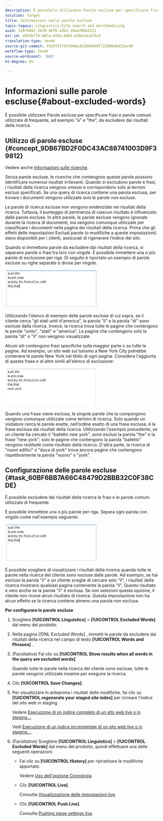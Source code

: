 ```yaml
---
description: È possibile utilizzare Parole escluse per specificare frasi e parole comuni utilizzate di frequente, ad esempio "a" e "the", da escludere dai risultati della ricerca.
solution: Target
title: Informazioni sulle parole escluse
topic-legacy: Linguistics,Site search and merchandising
uuid: 1c879462-1b19-44f6-a3b2-20aa786b3221
exl-id: d553b776-907a-4f4a-8481-b36dc0cb75c9
translation-type: tm+mt
source-git-commit: 7559f5f7437d46e3510d4659772308666425ec96
workflow-type: tm+mt
source-wordcount: '683'
ht-degree: 0%

---
```


# Informazioni sulle parole escluse{#about-excluded-words}

È possibile utilizzare Parole escluse per specificare frasi e parole comuni utilizzate di frequente, ad esempio &quot;a&quot; e &quot;the&quot;, da escludere dai risultati della ricerca.

## Utilizzo di parole escluse {#concept_9DB67BD2F0DC43AC88741003D9F39812}

Vedere anche [Informazioni sulle ricerche](../c-about-settings-menu/c-about-searching-menu.md#concept_207105CF26B1448F8A3D223787C56AB8).

Senza parole escluse, le ricerche che contengono queste parole possono identificare numerosi risultati irrilevanti. Quando si escludono parole e frasi, i risultati della ricerca vengono omessi e corrispondono solo ai termini esclusi specificati. Se una query di ricerca contiene una parola esclusa, per trovare i documenti vengono utilizzate solo le parole non escluse.

Le parole di ricerca escluse non vengono evidenziate nei risultati della ricerca. Tuttavia, il punteggio di pertinenza di ciascun risultato è influenzato dalle parole escluse. In altre parole, le parole escluse vengono ignorate durante la ricerca di documenti, ma vengono comunque utilizzate per classificare i documenti nella pagina dei risultati della ricerca. Prima che gli effetti delle impostazioni Escludi parole (o modifiche a queste impostazioni) siano disponibili per i clienti, assicurati di rigenerare l’indice del sito.

Quando si immettono parole da escludere dai risultati della ricerca, si separano parole o frasi tra loro con virgole. È possibile immettere una o più parole di esclusione per riga. Di seguito è riportato un esempio di parole escluse su righe separate e divise per virgole.

![](assets/excluded_words_1.jpg)

Utilizzando l&#39;elenco di esempio delle parole escluse di cui sopra, se il cliente cerca &quot;gli stati uniti d&#39;america&quot;, la parola &quot;il&quot; e la parola &quot;di&quot; sono escluse dalla ricerca. Invece, la ricerca trova tutte le pagine che contengono le parole &quot;unito&quot;, &quot;stati&quot; e &quot;america&quot;. Le pagine che contengono solo la parola &quot;di&quot; o &quot;il&quot; non vengono visualizzate.

Alcuni siti contengono frasi specifiche sulla maggior parte o su tutte le pagine. Ad esempio, un sito web sul turismo a New York City potrebbe contenere le parole New York nel titolo di ogni pagina. Considera l&#39;aggiunta di questa frase e di altre simili all&#39;elenco di esclusione:

![](assets/excluded_words_2.jpg)

Quando una frase viene esclusa, le singole parole che la compongono vengono comunque utilizzate come termini di ricerca. Solo quando un visitatore cerca le parole esatte, nell’ordine esatto di una frase esclusa, è la frase esclusa dai risultati della ricerca. Utilizzando l&#39;esempio precedente, se un cliente ha cercato il &quot;balletto new york&quot;, sono esclusi la parola &quot;the&quot; e la frase &quot;new york&quot;; solo le pagine che contengono la parola &quot;balletto&quot; vengono restituite come risultato della ricerca. D&#39;altra parte, la ricerca di &quot;nuovi edifici&quot; o &quot;duca di york&quot; trova ancora pagine che contengono rispettivamente la parola &quot;nuovo&quot; o &quot;york&quot;.

## Configurazione delle parole escluse {#task_60BF6BB7A66C48479D2BBB32C0F38CDE}

È possibile escludere dai risultati della ricerca le frasi e le parole comuni utilizzate di frequente.

È possibile immettere una o più parole per riga. Separa ogni parola con virgole come nell&#39;esempio seguente:

![](assets/excluded_words_1.jpg)

È possibile scegliere di visualizzare i risultati della ricerca quando tutte le parole nella ricerca del cliente sono escluse dalle parole. Ad esempio, se hai escluso la parola &quot;il&quot; e un cliente sceglie di cercare solo &quot;il&quot;, i risultati della ricerca mostrano qualsiasi pagina contenente la parola &quot;il&quot;. Questo risultato è vero anche se la parola &quot;il&quot; è esclusa. Se non selezioni questa opzione, il cliente non riceve alcun risultato di ricerca. Questa impostazione non ha alcun effetto se la ricerca contiene almeno una parola non esclusa.

**Per configurare le parole escluse**

1. Scegliere **[!UICONTROL Linguistics]** > **[!UICONTROL Excluded Words]** dal menu del prodotto.
1. Nella pagina [!DNL Excluded Words] , immetti le parole da escludere dai risultati della ricerca nel campo di testo **[!UICONTROL Words and Phrases]** .
1. (Facoltativo) Fai clic su **[!UICONTROL Show results when all words in the query are excluded words]**.

   Quando tutte le parole nella ricerca del cliente sono escluse, tutte le parole vengono utilizzate insieme per eseguire la ricerca.
1. Clic **[!UICONTROL Save Changes]**.
1. Per visualizzare in anteprima i risultati delle modifiche, fai clic su **[!UICONTROL regenerate your staged site index]** per ricreare l’indice del sito web in staging.

   Vedere [Esecuzione di un indice completo di un sito web live o in staging...](../c-about-index-menu/c-about-full-index.md#task_F7FE04D8A1654A7787FCCA31B45EB42D).

   Vedi [Esecuzione di un indice incrementale di un sito web live o in staging...](../c-about-index-menu/c-about-incremental-index.md#task_9BFB6157F3884B2FAECB7E0E9CA318CB).
1. (Facoltativo) Scegliere **[!UICONTROL Linguistics]** > **[!UICONTROL Excluded Words]** dal menu del prodotto, quindi effettuare una delle seguenti operazioni:

   * Fai clic su **[!UICONTROL History]** per ripristinare le modifiche apportate.

      Vedere [Uso dell&#39;opzione Cronologia](../t-using-the-history-option.md#task_70DD3F87A67242BBBD2CB27156F43002).

   * Clic **[!UICONTROL Live]**.

      Consulta [Visualizzazione delle impostazioni live](../c-about-staging.md#task_401A0EBDB5DB4D4CA933CBA7BECDC10F).

   * Clic **[!UICONTROL Push Live]**.

      Consulta [Pushing stage settings live](../c-about-staging.md#task_44306783B4C0408AAA58B471DAF2D9A4).
